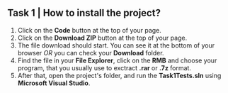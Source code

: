 Task 1 | How to install the project?
---
1. Click on the **Code** button at the top of your page.
2. Click on the **Download ZIP** button at the top of your page.
3. The file download should start. You can see it at the bottom of your browser *OR* you can check your **Download** folder.
4. Find the file in your **File Explorer**, click on the **RMB** and choose your program, that you usually use to exctract **.rar** or **.7z** format.
5. After that, open the project's folder, and run the **Task1Tests.sln** using **Microsoft Visual Studio**.
